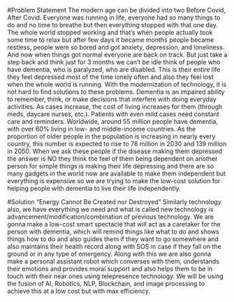 #Problem Statement
The modern age can be divided into two Before Covid, After Covid.
	Everyone was running in life, everyone had so many things to do and no time to breathe but then everything stopped with that one day. The whole world stopped working and that’s when people actually took some time to relax but after few days it became months people became restless, people were so bored and got anxiety, depression, and loneliness. And now when things got normal everyone are back on track. 
	But just take a step back and think just for 3 months we can’t be idle think of people who have dementia, who is paralyzed, who are disabled. This is their entire life they feel depressed most of the time lonely often and also they feel lost when the whole world is running. With the modernization of technology, it is not hard to find solutions to these problems.
	Dementia is an impaired ability to remember, think, or make decisions that interfere with doing everyday activities. As cases increase, the cost of living increases for them (through meds, daycare nurses, etc.). Patients with even mild cases need constant care and reminders.
	Worldwide, around 55 million people have dementia, with over 60% living in low- and middle-income countries. As the proportion of older people in the population is increasing in nearly every country, this number is expected to rise to 78 million in 2030 and 139 million in 2050.
	When we ask these people if the disease making them depressed the answer is NO they think the feel of them being dependent on another person for simple things is making their life depressing and there are so many gadgets in the world now are available to make them independent but everything is expensive so we are trying to make the low-cost solution for helping people with dementia to live their life independently.

#Solution
			“Energy Cannot Be Created nor Destroyed”
Similarly technology also, we have everything we need and what is called new technology is advancement/modification/combination of previous technology.
	We are gonna make a low-cost smart spectacle that will act as a caretaker for the person with dementia, which will remind things like what to do and shows things how to do and also guides them if they want to go somewhere and also maintains their health record along with SOS in case if they fall on the ground or in any type of emergency.
	Along with this we are also gonna make a personal assistant robot which converses with them, understands their emotions and provides moral support and also helps them to be in touch with their near ones using telepresence technology.
	We will be using the fusion of AI, Robotics, NLP, Blockchain, and image processing to achieve this at a low cost but with max efficiency.
